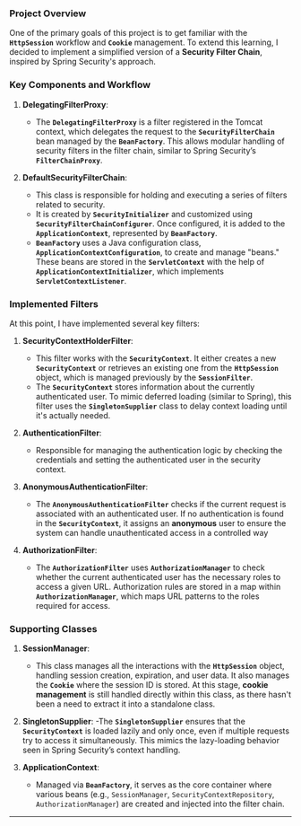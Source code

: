 ### Project Overview

One of the primary goals of this project is to get familiar with the **`HttpSession`** workflow and **`Cookie`** management. To extend this learning, I decided to implement a simplified version of a **Security Filter Chain**, inspired by Spring Security's approach.

### Key Components and Workflow

1. **DelegatingFilterProxy**:
   - The **`DelegatingFilterProxy`** is a filter registered in the Tomcat context, which delegates the request to the **`SecurityFilterChain`** bean managed by the **`BeanFactory`**. This allows modular handling of security filters in the filter chain, similar to Spring Security’s **`FilterChainProxy`**.

2. **DefaultSecurityFilterChain**:
    - This class is responsible for holding and executing a series of filters related to security.
    - It is created by **`SecurityInitializer`** and customized using **`SecurityFilterChainConfigurer`**. Once configured, it is added to the **`ApplicationContext`**, represented by **`BeanFactory`**.
    - **`BeanFactory`** uses a Java configuration class, **`ApplicationContextConfiguration`**, to create and manage "beans." These beans are stored in the **`ServletContext`** with the help of **`ApplicationContextInitializer`**, which implements **`ServletContextListener`**.

### Implemented Filters

At this point, I have implemented several key filters:

1. **SecurityContextHolderFilter**:
    - This filter works with the **`SecurityContext`**. It either creates a new **`SecurityContext`** or retrieves an existing one from the **`HttpSession`** object, which is managed previously by the **`SessionFilter`**.
    - The **`SecurityContext`** stores information about the currently authenticated user. To mimic deferred loading (similar to Spring), this filter uses the **`SingletonSupplier`** class to delay context loading until it's actually needed.

2. **AuthenticationFilter**:
    - Responsible for managing the authentication logic by checking the credentials and setting the authenticated user in the security context.

3. **AnonymousAuthenticationFilter**:
    - The **`AnonymousAuthenticationFilter`** checks if the current request is associated with an authenticated user. If no authentication is found in the **`SecurityContext`**, it assigns an **anonymous** user to ensure the system can handle unauthenticated access in a controlled way

4. **AuthorizationFilter**:
    - The **`AuthorizationFilter`** uses **`AuthorizationManager`** to check whether the current authenticated user has the necessary roles to access a given URL. Authorization rules are stored in a map within **`AuthorizationManager`**, which maps URL patterns to the roles required for access.

### Supporting Classes

1. **SessionManager**:
    - This class manages all the interactions with the **`HttpSession`** object, handling session creation, expiration, and user data. It also manages the **`Cookie`** where the session ID is stored. At this stage, **cookie management** is still handled directly within this class, as there hasn't been a need to extract it into a standalone class.

2. **SingletonSupplier**:
    -The **`SingletonSupplier`** ensures that the **`SecurityContext`** is loaded lazily and only once, even if multiple requests try to access it simultaneously. This mimics the lazy-loading behavior seen in Spring Security’s context handling.

3. **ApplicationContext**:
    - Managed via **`BeanFactory`**, it serves as the core container where various beans (e.g., `SessionManager`, `SecurityContextRepository`, `AuthorizationManager`) are created and injected into the filter chain.

---